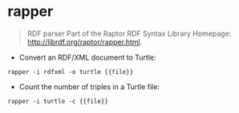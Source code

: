 # rapper

> RDF parser
> Part of the Raptor RDF Syntax Library
> Homepage: <http://librdf.org/raptor/rapper.html>.

- Convert an RDF/XML document to Turtle:

`rapper -i rdfxml -o turtle {{file}}`

- Count the number of triples in a Turtle file:

`rapper -i turtle -c {{file}}`
